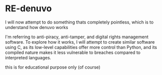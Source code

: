 ﻿# RE-denuvo


I will now attempt to do something thats completely pointless, which is to understand how denuvo works


I'm referring to anti-piracy, anti-tamper, and digital rights management software. To explore how it works, I will attempt to create similar software using C, as its low-level capabilities offer more control than Python, and its compiled nature makes it less vulnerable to breaches compared to interpreted languages.


this is for educational purpose only (of course)
